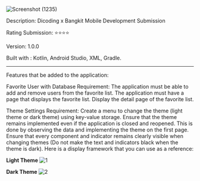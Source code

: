 ![Screenshot (1235)](https://github.com/AdityaIza/Bangkit-bfaa/assets/159633841/dabca0f7-fa12-4868-a030-5f071fbbdb58)

Description: Dicoding x Bangkit Mobile Development Submission

Rating Submission: ⭐⭐⭐⭐

Version: 1.0.0

Built with :
Kotlin,
Android Studio,
XML,
Gradle.

-------------------------------------------------------------------------------------------------------
Features that be added to the application:

Favorite User with Database
Requirement:
The application must be able to add and remove users from the favorite list.
The application must have a page that displays the favorite list.
Display the detail page of the favorite list.

Theme Settings
Requirement:
Create a menu to change the theme (light theme or dark theme) using key-value storage.
Ensure that the theme remains implemented even if the application is closed and reopened.
This is done by observing the data and implementing the theme on the first page.
Ensure that every component and indicator remains clearly visible when changing themes (Do not make the text and indicators black when the theme is dark).
Here is a display framework that you can use as a reference:

**Light Theme**
![1](https://github.com/AdityaIza/Bangkit-bfaa/assets/159633841/af9d6497-d384-4702-942d-9ba647209727)

**Dark Theme**
![2](https://github.com/AdityaIza/Bangkit-bfaa/assets/159633841/9e1b87c8-c8f0-43d9-ade2-97908df6f7e7)
